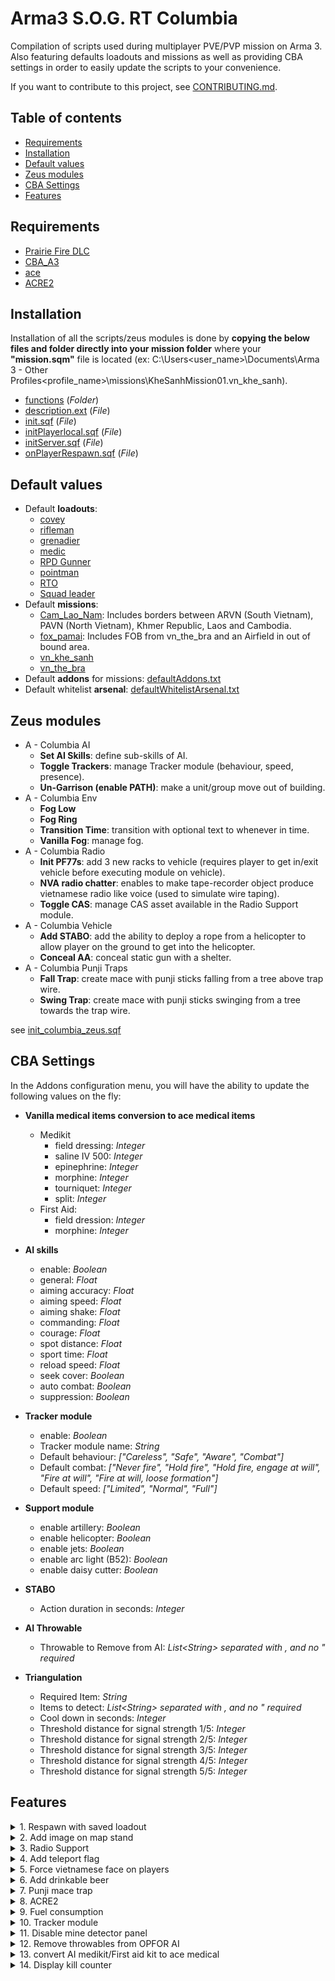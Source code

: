 # Arma3 S.O.G. RT Columbia

Compilation of scripts used during multiplayer PVE/PVP mission on Arma 3. Also featuring defaults loadouts and missions as well as providing CBA settings in order to easily update the scripts to your convenience. 

If you want to contribute to this project, see [CONTRIBUTING.md](https://github.com/gerard-sog/arma3-macvsog-columbia-scripts/blob/main/CONTRIBUTING.md).

## Table of contents
- [Requirements](#requirements)
- [Installation](#installation)
- [Default values](#default-values)
- [Zeus modules](#zeus-modules)
- [CBA Settings](#cba-settings)
- [Features](#features)

## Requirements
- [Prairie Fire DLC](https://store.steampowered.com/app/1227700/Arma_3_Creator_DLC_SOG_Prairie_Fire/)
- [CBA_A3](https://steamcommunity.com/workshop/filedetails/?id=450814997)
- [ace](https://steamcommunity.com/workshop/filedetails/?id=463939057)
- [ACRE2](https://steamcommunity.com/workshop/filedetails/?id=751965892)

## Installation
Installation of all the scripts/zeus modules is done by **copying the below files and folder directly into your mission folder** where your **"mission.sqm"** file is located (ex: C:\Users\<user_name>\Documents\Arma 3 - Other Profiles\<profile_name>\missions\KheSanhMission01.vn_khe_sanh).
- [functions](https://github.com/gerard-sog/arma3-macvsog-columbia-scripts/blob/main/functions) (<i>Folder</i>)
- [description.ext](https://github.com/gerard-sog/arma3-macvsog-columbia-scripts/blob/main/description.ext) (<i>File</i>)
- [init.sqf](https://github.com/gerard-sog/arma3-macvsog-columbia-scripts/blob/main/init.sqf) (<i>File</i>)
- [initPlayerlocal.sqf](https://github.com/gerard-sog/arma3-macvsog-columbia-scripts/blob/main/initPlayerlocal.sqf) (<i>File</i>)
- [initServer.sqf](https://github.com/gerard-sog/arma3-macvsog-columbia-scripts/blob/main/initServer.sqf) (<i>File</i>)
- [onPlayerRespawn.sqf](https://github.com/gerard-sog/arma3-macvsog-columbia-scripts/blob/main/onPlayerRespawn.sqf) (<i>File</i>)

## Default values
- Default <b>loadouts</b>:
  - [covey](https://github.com/gerard-sog/arma3-macvsog-columbia-scripts/blob/main/default/loadouts/covey.json)
  - [rifleman](https://github.com/gerard-sog/arma3-macvsog-columbia-scripts/blob/main/default/loadouts/default_rifleman.json)
  - [grenadier](https://github.com/gerard-sog/arma3-macvsog-columbia-scripts/blob/main/default/loadouts/Grenadier.json)
  - [medic](https://github.com/gerard-sog/arma3-macvsog-columbia-scripts/blob/main/default/loadouts/Medic.json)
  - [RPD Gunner](https://github.com/gerard-sog/arma3-macvsog-columbia-scripts/blob/main/default/loadouts/MG_RPD.json)
  - [pointman](https://github.com/gerard-sog/arma3-macvsog-columbia-scripts/blob/main/default/loadouts/Pointman_AK.json)
  - [RTO](https://github.com/gerard-sog/arma3-macvsog-columbia-scripts/blob/main/default/loadouts/RTO.json)
  - [Squad leader](https://github.com/gerard-sog/arma3-macvsog-columbia-scripts/blob/main/default/loadouts/squad_leader.json)
- Default <b>missions</b>:
  - [Cam_Lao_Nam](https://github.com/gerard-sog/arma3-macvsog-columbia-scripts/blob/main/default/missions/Cam_Lao_Nam/mission.sqm): Includes borders between ARVN (South Vietnam), PAVN (North Vietnam), Khmer Republic, Laos and Cambodia.
  - [fox_pamai](https://github.com/gerard-sog/arma3-macvsog-columbia-scripts/blob/main/default/missions/fox_pamai/mission.sqm): Includes FOB from vn_the_bra and an Airfield in out of bound area.
  - [vn_khe_sanh](https://github.com/gerard-sog/arma3-macvsog-columbia-scripts/blob/main/default/missions/vn_khe_sanh/mission.sqm)
  - [vn_the_bra](https://github.com/gerard-sog/arma3-macvsog-columbia-scripts/blob/main/default/missions/vn_the_bra/mission.sqm)
- Default <b>addons</b> for missions: [defaultAddons.txt](https://github.com/gerard-sog/arma3-macvsog-columbia-scripts/blob/main/default/defaultAddons.txt)
- Default whitelist <b>arsenal</b>: [defaultWhitelistArsenal.txt](https://github.com/gerard-sog/arma3-macvsog-columbia-scripts/blob/main/default/defaultWhitelistArsenal.txt)

## Zeus modules
- A - Columbia AI
  - **Set AI Skills**: define sub-skills of AI.
  - **Toggle Trackers**: manage Tracker module (behaviour, speed, presence).
  - **Un-Garrison (enable PATH)**: make a unit/group move out of building.
- A - Columbia Env
  - **Fog Low**
  - **Fog Ring**
  - **Transition Time**: transition with optional text to whenever in time.
  - **Vanilla Fog**: manage fog.
- A - Columbia Radio
  - **Init PF77s**: add 3 new racks to vehicle (requires player to get in/exit vehicle before executing module on vehicle).
  - **NVA radio chatter**: enables to make tape-recorder object produce vietnamese radio like voice (used to simulate wire taping).
  - **Toggle CAS**: manage CAS asset available in the Radio Support module.
- A - Columbia Vehicle
  - **Add STABO**: add the ability to deploy a rope from a helicopter to allow player on the ground to get into the helicopter.
  - **Conceal AA**: conceal static gun with a shelter.
- A - Columbia Punji Traps
  - **Fall Trap**: create mace with punji sticks falling from a tree above trap wire.
  - **Swing Trap**: create mace with punji sticks swinging from a tree towards the trap wire.

see [init_columbia_zeus.sqf](https://github.com/gerard-sog/arma3-macvsog-columbia-scripts/blob/main/functions/init_columbia_zeus.sqf)

## CBA Settings
In the Addons configuration menu, you will have the ability to update the following values on the fly:

- **Vanilla medical items conversion to ace medical items**
  - Medikit
    - field dressing: <i>Integer</i>
    - saline IV 500: <i>Integer</i>
    - epinephrine: <i>Integer</i>
    - morphine: <i>Integer</i>
    - tourniquet: <i>Integer</i>
    - split: <i>Integer</i>
  - First Aid:
    - field dression: <i>Integer</i>
    - morphine: <i>Integer</i>

- **AI skills**
  - enable: <i>Boolean</i>
  - general: <i>Float</i>
  - aiming accuracy: <i>Float</i>
  - aiming speed: <i>Float</i>
  - aiming shake: <i>Float</i>
  - commanding: <i>Float</i>
  - courage: <i>Float</i>
  - spot distance: <i>Float</i>
  - sport time: <i>Float</i>
  - reload speed: <i>Float</i>
  - seek cover: <i>Boolean</i>
  - auto combat: <i>Boolean</i>
  - suppression: <i>Boolean</i>

- **Tracker module**
  - enable: <i>Boolean</i>
  - Tracker module name: <i>String</i>
  - Default behaviour: <i>["Careless", "Safe", "Aware", "Combat"]</i>
  - Default combat: <i>["Never fire", "Hold fire", "Hold fire, engage at will", "Fire at will", "Fire at will, loose formation"]</i>
  - Default speed: <i>["Limited", "Normal", "Full"]</i>

- **Support module**
  - enable artillery: <i>Boolean</i>
  - enable helicopter: <i>Boolean</i>
  - enable jets: <i>Boolean</i>
  - enable arc light (B52): <i>Boolean</i>
  - enable daisy cutter: <i>Boolean</i>

- **STABO**
  - Action duration in seconds: <i>Integer</i>

- **AI Throwable**
  - Throwable to Remove from AI: <i>List\<String\> separated with , and no " required</i> 

- **Triangulation**
  - Required Item: <i>String</i>
  - Items to detect: <i>List\<String\> separated with , and no " required</i>
  - Cool down in seconds: <i>Integer</i>
  - Threshold distance for signal strength 1/5: <i>Integer</i>
  - Threshold distance for signal strength 2/5: <i>Integer</i>
  - Threshold distance for signal strength 3/5: <i>Integer</i>
  - Threshold distance for signal strength 4/5: <i>Integer</i>
  - Threshold distance for signal strength 5/5: <i>Integer</i>

## Features
<details>

<summary>1. Respawn with saved loadout</summary>

To save your loadout, add the below code in the arsenal 'init' section.

```
this addAction [
  "Save loadout",
  {player setVariable["saved_loadout",getUnitLoadout player];
  hint "Loadout saved";},
  nil,
  1.5,
  true,
  true,
  "",
  "_this distance _target < 2",
  50,
  false,
  "",
  ""
];
```

Then, by looking at the arsenal (from 2 meters maximum) and using the scroll wheel, you will have the option to 'save loadout'. This will allow you to respawn with the saved loadout instead of default loadout at connection.
</details>

<details>

<summary>2. Add image on map stand</summary>

To display any image on a map stand, follow the below steps:
- convert your .png into one of these resolution: 256x256, 512x512, 1024x1024 or 2048x2048
- 2 ways to convert .png to .paa:
  - Manual: use the TexView 2 (Arma 3 Tool) to convert the .png into a .paa (Use 'RGBA' and in the other section use 'DXT5')
  - Web: [ARMA 3 PAA CONVERTER](https://paa.gruppe-adler.de/)
- add .paa file into the 'images' folder
- add the below code in the 'init' section of the map stand:

  ```
  this setObjectTexture [0, "images\YOUR_IMAGE.paa"]
  ```

</details>

<details>

<summary>3. Radio Support</summary>

<h3>Allow Radio Support based on trait</h3>
Radio support from the Prairie Fire CDLC is available in a mission if all of the below points are true for a player:
- Radio Support module is present in the mission
- The player has the following radio (should only be the case for RTO if no Covey in a mission):

  ```
  "vn_b_pack_lw_06"
  ```

- Or if the player is flying one of the aircraft in the list:

  ```
  "JK_B_Cessna_T41_Armed_F", 
  "vnx_b_air_ac119_01_01", 
  "vn_b_air_ch34_03_01", 
  "vn_b_air_ch34_03_01", 
  "vn_b_air_ch34_04_01", 
  "vn_b_air_ch34_04_02", 
  "vn_b_air_oh6a_04"
  ```

- (IF unit_trait_required = 1 in description.ext) Player has the below code in its 'init' section

  ```
  this setUnitTrait["vn_artillery", true, true];
  ```

- All this can be modified in the vn_artillery_settings class in [artillery.hpp](https://github.com/gerard-sog/arma3-macvsog-columbia-scripts/blob/main/functions/ARTILLERY/artillery.hpp)

<h3>Enable/Disable Radio Support</h3>
We created a custom Zeus module to manage the availability of various supports (by default, none are available):
- artillery availability
- CAS (helicopter) availability
- CAS (jet) availability
- B-52 Arc Light strike availability
- Daisy Cutter availability

Here is how we emulate FOB with artillery support capabilities. By this we mean that the FOB can provide artillery support
within a perimeter (it will be 3.5km in our example).

- To do so, we use a public variable called 'SUPPORT_ENABLED' defined in [initServer.sqf](https://github.com/gerard-sog/arma3-macvsog-columbia-scripts/blob/main/initServer.sqf) and it is used as the condition in [artillery.hpp](https://github.com/gerard-sog/arma3-macvsog-columbia-scripts/blob/main/functions/ARTILLERY/artillery.hpp).

  ```
  SUPPORT_ENABLED = true; // Used with the artillery support from Prairie Fire. By default condition on artillery strike will be true thanks to this public variable.
  publicVariable "SUPPORT_ENABLED";
  ```

- then add a trigger that updates that variable (see example below).
  - Condition:
    ```
    this
    ```
  - On Activation:
    ```
    SUPPORT_ENABLED = true; 
    publicVariable "SUPPORT_ENABLED";
    ```
  - On Deactivation:
    ```
    SUPPORT_ENABLED = false; 
    publicVariable "SUPPORT_ENABLED";
    ```
</details>

<details>

<summary>4. Add teleport flag</summary>

To add a teleport flag (or any other object that player can use to teleport themselves at a predetermined point) follow the below steps:
- Add a invisible marker (point) on the map in editor and give it a name (ex: "airfield")
- add the below code in the 'init' section of the teleport flag (or object you choose)

  ```
  this addAction [
      "Travel to airfield", // This text will be displayed in the action menu (using the scroll wheel).
  {
      (_this select 1) setPos (getMarkerPos "airfield");} // This section will teleport the player to the position of the "airfield" marker.
  ];
  ```

</details>

<details>

<summary>5. Force vietnamese face on players</summary>

N.B: Roles 1-0, 1-1 and 1-2 will not be impacted by the face change since they were US soldiers.

Playing as early MACV-SOG team, we are playing as south vietnamese thus we force vietnamese faces on all playable character.
At player initilization or at player respawn, one random asian face is selected from the below list and set for the current player.

```
[
    "vn_b_AsianHead_A3_06_02",
    "vn_b_AsianHead_A3_07_02",
    "vn_b_AsianHead_A3_07_03",
    "vn_b_AsianHead_A3_07_04",
    "vn_b_AsianHead_A3_07_05",
    "vn_b_AsianHead_A3_07_06",
    "vn_b_AsianHead_A3_07_07",
    "vn_b_AsianHead_A3_07_08",
    "vn_b_AsianHead_A3_07_09"
]
```

To disable this feature, you can comment or remove the below line from [initPlayerlocal.sqf](https://github.com/gerard-sog/arma3-macvsog-columbia-scripts/blob/main/initPlayerlocal.sqf) and [onPlayerRespawn.sqf](https://github.com/gerard-sog/arma3-macvsog-columbia-scripts/blob/main/onPlayerRespawn.sqf):

```
call COLUMBIA_fnc_faces;
```

You can also directly execute the below command on the server to directly reset all players faces to a random asian face:
```
call COLUMBIA_fnc_faces;
```

</details>

<details>

<summary>6. Add drinkable beer</summary>

To create a drinkable beer (or any other object that player can use) follow the below steps:
- Add the beer object 'Savage Bia'
- add the below code in the 'init' section of the beer (or object you choose)

  ```
  this addAction ["Drink Beer", { 
      "dynamicBlur" ppEffectEnable true; 
      "dynamicBlur" ppEffectCommit 1; 
      "dynamicBlur" ppEffectAdjust [6]; 
      addCamShake [5, 60, 1];
      sleep 4; 
      "dynamicBlur" ppEffectEnable false;
  }];
  ```

</details>

<details>

<summary>7. Punji mace trap</summary>

<h3>Credits</h3>
 - **Johnnyboy** for original implementation of mace trap that my scripts are based on.
 - **Savage Game Design** for the objects and sound files used by this script.

<h3>HOW TO ADD THESE TRAPS TO YOUR MISSION</h3>
1. Place a Whip Trap object in the editor.  The direction you set the trap 
will be the direction the mace will swinging.
2. In the Whip Trap object's init field, put the following code:

```
[[this, 'WEST'], "functions\JBOY\mace\maceTrapCreate.sqf"] remoteExec ["execVM", 0, true];
```

The second parameter above determines who can activate the trap.  
This script creates a trigger for the trap, so these are the values you can
use for this parameter:
"EAST", "WEST", "GUER", "CIV", "LOGIC", "ANY", "ANYPLAYER"

For a Prairie Fire mission you might want to set it to WEST so only West units
activate the trap.  This simulates the locals (VC and Civs) knowing to avoid the trap.

</details>

<details>

<summary>8. ACRE2</summary>

<h3>Babel</h3>
Babel configuration present in:
- [init.sqf](https://github.com/gerard-sog/arma3-macvsog-columbia-scripts/blob/main/init.sqf)
- [onPlayerRespawn.sqf](https://github.com/gerard-sog/arma3-macvsog-columbia-scripts/blob/main/onPlayerRespawn.sqf)

Key to change languages: 'Right Alt'

We are using Babel to provide the following behaviour during our MACVSOG missions:
- Have the MACVSOG team able to talk and understand each other (using English)
- Have some members of the MACVSOG team that could speak and understand Vietnamese (be used as translator) by adding the below line in the 'init' section of the playable unit
  ```
  this setVariable ["f_languages",["en", "vn"]];
  ```

- Have the Zeus player speak Vietnamese when controlling an OPFOR unit. This makes the dialog between OPFOR and MACVSOG team possible only via the members speaking English and Vietnamese.

<h3>Adding PRC77 Racks to vehicle</h3>

Here are the steps to follow if you want to add 3 news acre radio racks to a vehicle:
- Place a vehicle in the editor or during a mission
- During the mission a player/zeus must enter the plane once in order to initialize ACRE radios in the plane
- Use the zeus module implemented in [columbia_zeus_initpf77rack.sqf](https://github.com/gerard-sog/arma3-macvsog-columbia-scripts/blob/main/functions/columbia_zeus_initpf77rack.sqf) and click on the vehicle
- The vehicle will now have 3 more racks of PRC77 radios:
  - A2A
  - A2G
  - HQ

</details>

<details>

<summary>9. Fuel consumption</summary>

Here is the code to place in the 'init' section of the vehicle you to change the fuel consumption of:
  ```
  _this setFuelConsumptionCoef 3; // Fuel consumption will be 3x default consumption.
  ```

</details>

<details>

<summary>10. Tracker module</summary>
We created a custom Zeus module to manage the AI trackers spawned by the tracker module. To use that module, the tracker module placed in the Eden editor needs to have the below name:

  ```
  TrackermoduleNAME
  ```

By default:
- tracker module is disabled
- tracker behaviour is set as "CARELESS", "BLUE", "LIMITED".

</details>

<details>

<summary>11. Disable mine detector panel</summary>
For immersion purposes, we removed the HUD for mine detector.

see: [minedetector_disable_panel.sqf](https://github.com/gerard-sog/arma3-macvsog-columbia-scripts/blob/main/functions/minedetector_disable_panel.sqf)

</details>

<details>

<summary>12. Remove throwables from OPFOR AI</summary>
We removed the below items for OPFOR AIs:

```
"vn_rdg2_mag", 
"vn_molotov_grenade_mag"]
```

see [init_columbia_removeThrowables.sqf](https://github.com/gerard-sog/arma3-macvsog-columbia-scripts/blob/main/functions/init_columbia_removeThrowables.sqf)

</details>

<details>

<summary>13. convert AI medikit/First aid kit to ace medical</summary>
At the death of a unit (AI/Player):

- Medikit are converted to:

  ```
  20x "ACE_fieldDressing"
  2x "ACE_salineIV_500"
  2x "ACE_epinephrine"
  2x "ACE_morphine"
  4x "ACE_tourniquet"
  2x "ACE_splint"
  ```

- FirstAidKit are converted to:

  ```
  5x "ACE_fieldDressing"
  1x "ACE_morphine"
  ```

see [columbia_fn_FirstAidconvertACE.sqf](https://github.com/gerard-sog/arma3-macvsog-columbia-scripts/blob/main/functions/columbia_fn_FirstAidconvertACE.sqf)

</details>

<details>

<summary>14. Display kill counter</summary>
To add an action to display kill counter for each player on the server, add the below line in the 'init' section of an object:

```
this addAction ["Display total kills", "functions\kill_counter.sqf"]
```

this will give you a scroll wheel action to diplay the kill counter when looking at the object. see [kill_counter.sqf](https://github.com/gerard-sog/arma3-macvsog-columbia-scripts/blob/main/functions/kill_counter.sqf)

</details>